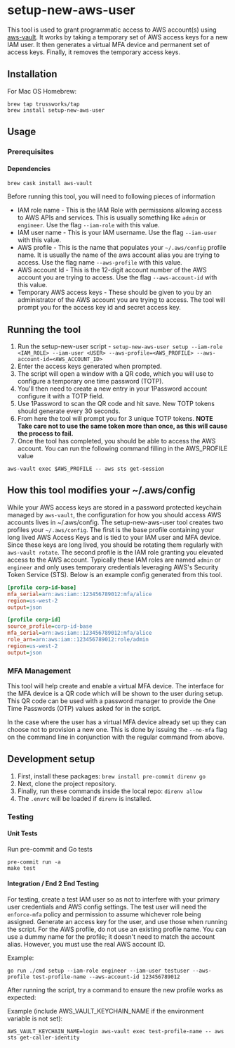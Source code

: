 # setup-new-aws-user

This tool is used to grant programmatic access to AWS account(s) using
[aws-vault](https://github.com/99designs/aws-vault). It works by taking a
temporary set of AWS access keys for a new IAM user. It then generates a
virtual MFA device and permanent set of access keys. Finally, it removes
the temporary access keys.

## Installation

For Mac OS Homebrew:

```shell
brew tap trussworks/tap
brew install setup-new-aws-user
```

## Usage

### Prerequisites

#### Dependencies

```shell
brew cask install aws-vault
```

Before running this tool, you will need to following pieces of information

* IAM role name - This is the IAM Role with permissions allowing access to AWS APIs
  and services. This is usually something like `admin` or `engineer`. Use the flag
  `--iam-role` with this value.
* IAM user name - This is your IAM username. Use the flag `--iam-user` with this value.
* AWS profile - This is the name that populates your `~/.aws/config` profile
  name. It is usually the name of the aws account alias you are trying to access.
  Use the flag name `--aws-profile` with this value.
* AWS account Id - This is the 12-digit account number of the AWS account you
  are trying to access. Use the flag `--aws-account-id` with this value.
* Temporary AWS access keys - These should be given to you by an administrator
  of the AWS account you are trying to access. The tool will prompt you for
  the access key id and secret access key.

## Running the tool

1. Run the setup-new-user script - `setup-new-aws-user setup --iam-role <IAM_ROLE> --iam-user <USER> --aws-profile=<AWS_PROFILE> --aws-account-id=<AWS_ACCOUNT_ID>`
2. Enter the access keys generated when prompted.
3. The script will open a window with a QR code, which you will use to configure a temporary one time password (TOTP).
4. You'll then need to create a new entry in your 1Password account configure it with a TOTP field.
5. Use 1Password to scan the QR code and hit save. New TOTP tokens should generate every 30 seconds.
6. From here the tool will prompt you for 3 unique TOTP tokens. **NOTE Take care not to use the same token more than once, as this will cause the process to fail.**
7. Once the tool has completed, you should be able to access the AWS account. You can run the following command filling in the AWS_PROFILE value

```shell
aws-vault exec $AWS_PROFILE -- aws sts get-session
```

## How this tool modifies your ~/.aws/config

While your AWS access keys are stored in a password protected keychain managed by `aws-vault`, the configuration for
how you should access AWS accounts lives in ~/.aws/config. The setup-new-aws-user tool creates two profiles your
`~/.aws/config`. The first is the base profile containing your long lived AWS Access Keys and is tied to your IAM user
and MFA device. Since these keys are long lived, you should be rotating them regularly with `aws-vault rotate`.
The second profile is the IAM role granting you elevated access to the AWS account. Typically these IAM roles are
named `admin` or `engineer` and only uses temporary credentials leveraging AWS's Security Token Service (STS).
Below is an example config generated from this tool.

```ini
[profile corp-id-base]
mfa_serial=arn:aws:iam::123456789012:mfa/alice
region=us-west-2
output=json

[profile corp-id]
source_profile=corp-id-base
mfa_serial=arn:aws:iam::123456789012:mfa/alice
role_arn=arn:aws:iam::123456789012:role/admin
region=us-west-2
output=json
```

### MFA Management

This tool will help create and enable a virtual MFA device. The interface for the MFA device is a QR code
which will be shown to the user during setup. This QR code can be used with a password manager to provide the
One Time Passwords (OTP) values asked for in the script.

In the case where the user has a virtual MFA device already set up they can choose not to provision a new one.
This is done by issuing the `--no-mfa` flag on the command line in conjunction with the regular command from
above.

## Development setup

1. First, install these packages: `brew install pre-commit direnv go`
2. Next, clone the project repository.
3. Finally, run these commands inside the local repo: `direnv allow`
4. The `.envrc` will be loaded if `direnv` is installed.

### Testing

#### Unit Tests

Run pre-commit and Go tests

```shell
pre-commit run -a
make test
```

#### Integration / End 2 End Testing

For testing, create a test IAM user so as not to interfere with your primary
user credentials and AWS config settings. The test user will need the
`enforce-mfa` policy and permission to assume whichever role being assigned.
Generate an access key for the user, and use those when running the script. For
the AWS profile, do not use an existing profile name. You can use a dummy name
for the profile; it doesn't need to match the account alias. However, you must
use the real AWS account ID.

Example:

```shell
go run ./cmd setup --iam-role engineer --iam-user testuser --aws-profile test-profile-name --aws-account-id 123456789012
```

After running the script, try a command to ensure the new profile works as
expected:

Example (include AWS_VAULT_KEYCHAIN_NAME if the environment variable is not
set):

```shell
AWS_VAULT_KEYCHAIN_NAME=login aws-vault exec test-profile-name -- aws sts get-caller-identity
```
